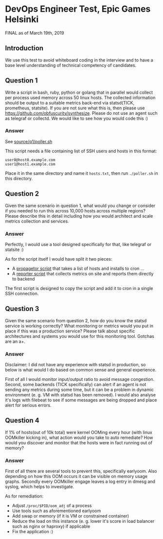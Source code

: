 # DevOps Engineer Test, Epic Games Helsinki

FINAL as of March 19th, 2019

## Introduction
We use this test to avoid whiteboard coding in the interview and to have a base
level understanding of technical competency of candidates.

## Question 1
Write a script in bash, ruby, python or golang that in parallel would collect
per process used memory across 50 linux hosts. The collected information should
be output to a suitable metrics back-end via statsd(TICK, prometheus, statsite).
If you are not sure what this is, then please use
https://github.com/obfuscurity/synthesize. Please do not use an agent such as
telegraf or collectd. We would like to see how you would code this :)

### Answer
See [source/q1/poller.sh](source/q1/poller.sh)

This script needs a file containing list of SSH users and hosts in this format:
```
user0@host0.example.com
user1@host1.example.com
```
Place it in the same directory and name it `hosts.txt`, then run `./poller.sh`
in this directory.

## Question 2
Given the same scenario in question 1, what would you change or consider if you
needed to run this across 10,000 hosts across multiple regions? Please describe
this in detail including how you would architect and scale metrics collection
and services.

### Answer
Perfectly, I would use a tool designed specifically for that, like telegraf or
statsite :)

As for the script itself I would have split it two pieces:
- A [propagetor script](source/q2/propagetor.sh) that takes a list of hosts and
installs to cron ...
- A [reporter script](source/q2/reporter.sh) that collects metrics on site and
reports them directly to backend

The first script is designed to copy the script and add it to cron in a single
SSH connection.

## Question 3
Given the same scenario from question 2, how do you know the statsd service is
working correctly? What monitoring or metrics would you put in place if this was
a production service? Please talk about specific architectures and systems you
would use for this monitoring tool.
Gotchas are an a+.

### Answer
Disclaimer: I did not have any experience with statsd in production, so below is
what would I do based on common sense and general experience.

First of all I would monitor input/output ratio to avoid message congestion.
Second, some backends (TICK specifically) can alert if an agent is not sending
any metrics during some time, but it can be a problem in dynamic environment (e.
g. VM with statsd has been removed). I would also analyse it's logs with
filebeat to see if some messages are being dropped and place alert for serious
errors.

## Question 4
If 1% of hosts(out of 10k total) were kernel OOMing every hour (with linux
OOMkiller kicking in), what action would you take to auto remediate? How would
you discover and monitor that the hosts were in fact running out of memory?

### Answer

First of all there are several tools to prevent this, specifically earlyoom.
Also depending on how this OOM occurs it can be visible on memory usage graphs.
Secondly every OOMkiller engage leaves a log entry in dmesg and syslog, which
helps to investigate.

As for remediation:
- Adjust `/proc/$PID/oom_adj` of a process
- Use tools such as aforementioned earlyoom
- Add swap or memory (if it is VM or constrained container)
- Reduce the load on this instance (e. g. lower it's score in load balancer such
as nginx or haproxy) if applicable
- Fix the application :)

